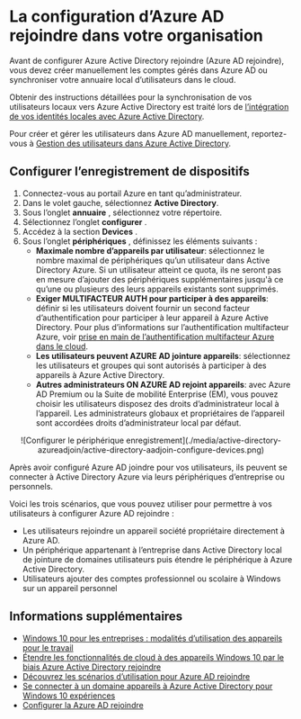 <properties
    pageTitle="Configuration de la Azure AD joindre pour vos utilisateurs | Microsoft Azure"
    description="Explique comment les administrateurs peuvent configurer Azure AD joindre d’annuaire local et d’enregistrement de périphérique."
    services="active-directory"
    documentationCenter=""
    authors="femila"
    manager="swadhwa"
    editor=""
    tags="azure-classic-portal"/>

<tags
    ms.service="active-directory"
    ms.workload="identity"
    ms.tgt_pltfrm="na"
    ms.devlang="na"
    ms.topic="get-started-article"
    ms.date="09/27/2016"
    ms.author="femila"/>

# <a name="setting-up-azure-ad-join-in-your-organization"></a>La configuration d’Azure AD rejoindre dans votre organisation

Avant de configurer Azure Active Directory rejoindre (Azure AD rejoindre), vous devez créer manuellement les comptes gérés dans Azure AD ou synchroniser votre annuaire local d’utilisateurs dans le cloud.

Obtenir des instructions détaillées pour la synchronisation de vos utilisateurs locaux vers Azure Active Directory est traité lors de [l’intégration de vos identités locales avec Azure Active Directory](active-directory-aadconnect.md).


Pour créer et gérer les utilisateurs dans Azure AD manuellement, reportez-vous à [Gestion des utilisateurs dans Azure Active Directory](https://msdn.microsoft.com/library/azure/hh967609.aspx).

## <a name="set-up-device-registration"></a>Configurer l’enregistrement de dispositifs
1. Connectez-vous au portail Azure en tant qu’administrateur.
2. Dans le volet gauche, sélectionnez **Active Directory**.
3. Sous l’onglet **annuaire** , sélectionnez votre répertoire.
4. Sélectionnez l’onglet **configurer** .
5. Accédez à la section **Devices** .
6. Sous l’onglet **périphériques** , définissez les éléments suivants :  
   * **Maximale nombre d’appareils par utilisateur**: sélectionnez le nombre maximal de périphériques qu’un utilisateur dans Active Directory Azure.  Si un utilisateur atteint ce quota, ils ne seront pas en mesure d’ajouter des périphériques supplémentaires jusqu'à ce qu’une ou plusieurs des leurs appareils existants sont supprimés.
   * **Exiger MULTIFACTEUR AUTH pour participer à des appareils**: définir si les utilisateurs doivent fournir un second facteur d’authentification pour participer à leur appareil à Azure Active Directory. Pour plus d’informations sur l’authentification multifacteur Azure, voir [prise en main de l’authentification multifacteur Azure dans le cloud](..\multi-factor-authentication\multi-factor-authentication-get-started-cloud.md).
   * **Les utilisateurs peuvent AZURE AD jointure appareils**: sélectionnez les utilisateurs et groupes qui sont autorisés à participer à des appareils à Azure Active Directory.
   * **Autres administrateurs ON AZURE AD rejoint appareils**: avec Azure AD Premium ou la Suite de mobilité Enterprise (EM), vous pouvez choisir les utilisateurs disposez des droits d’administrateur local à l’appareil. Les administrateurs globaux et propriétaires de l’appareil sont accordées droits d’administrateur local par défaut.

<center>![Configurer le périphérique enregistrement](./media/active-directory-azureadjoin/active-directory-aadjoin-configure-devices.png)</center>

Après avoir configuré Azure AD joindre pour vos utilisateurs, ils peuvent se connecter à Active Directory Azure via leurs périphériques d’entreprise ou personnels.

Voici les trois scénarios, que vous pouvez utiliser pour permettre à vos utilisateurs à configurer Azure AD rejoindre :

- Les utilisateurs rejoindre un appareil société propriétaire directement à Azure AD.
- Un périphérique appartenant à l’entreprise dans Active Directory local de jointure de domaines utilisateurs puis étendre le périphérique à Azure Active Directory.
- Utilisateurs ajouter des comptes professionnel ou scolaire à Windows sur un appareil personnel

## <a name="additional-information"></a>Informations supplémentaires
* [Windows 10 pour les entreprises : modalités d’utilisation des appareils pour le travail](active-directory-azureadjoin-windows10-devices-overview.md)
* [Étendre les fonctionnalités de cloud à des appareils Windows 10 par le biais Azure Active Directory rejoindre](active-directory-azureadjoin-user-upgrade.md)
* [Découvrez les scénarios d’utilisation pour Azure AD rejoindre](active-directory-azureadjoin-deployment-aadjoindirect.md)
* [Se connecter à un domaine appareils à Azure Active Directory pour Windows 10 expériences](active-directory-azureadjoin-devices-group-policy.md)
* [Configurer la Azure AD rejoindre](active-directory-azureadjoin-setup.md)
